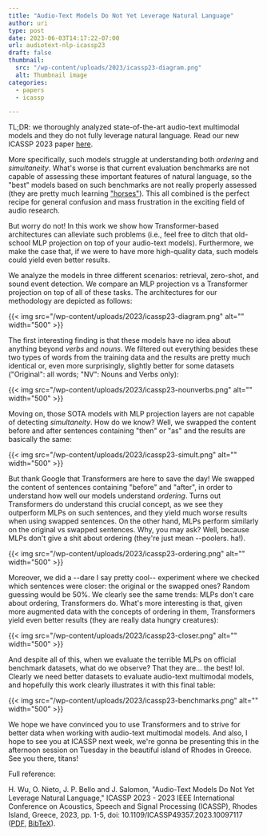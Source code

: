 ```yaml
---
title: "Audio-Text Models Do Not Yet Leverage Natural Language"
author: uri
type: post
date: 2023-06-03T14:17:22-07:00
url: audiotext-nlp-icassp23
draft: false
thumbnail:
  src: "/wp-content/uploads/2023/icassp23-diagram.png"
  alt: Thumbnail image
categories:
  - papers
  - icassp

---
```


TL;DR: we thoroughly analyzed state-of-the-art audio-text multimodal models and they do not fully leverage natural language.
Read our new ICASSP 2023 paper [here](https://arxiv.org/abs/2303.10667).

More specifically, such models struggle at understanding both _ordering_ and _simultaneity_.
What's worse is that current evaluation benchmarks are not capable of assessing these important features of natural language, so the "best" models based on such benchmarks are not really properly assessed (they are pretty much learning ["horses"](https://ieeexplore.ieee.org/document/6847693/?tp=&arnumber=6847693)).
This all combined is the perfect recipe for general confusion and mass frustration in the exciting field of audio research.

But worry do not! In this work we show how Transformer-based architectures can alleviate such problems (i.e., feel free to ditch that old-school MLP projection on top of your audio-text models).
Furthermore, we make the case that, if we were to have more high-quality data, such models could yield even better results.

We analyze the models in three different scenarios: retrieval, zero-shot, and sound event detection.
We compare an MLP projection vs a Transformer projection on top of all of these tasks.
The architectures for our methodology are depicted as follows:

{{< img src="/wp-content/uploads/2023/icassp23-diagram.png" alt="" width="500" >}}

The first interesting finding is that these models have no idea about anything beyond _verbs_ and _nouns_.
We filtered out everything besides these two types of words from the training data and the results are pretty much identical or, even more surprisingly, slightly better for some datasets ("Original": all words; "NV": Nouns and Verbs only):

{{< img src="/wp-content/uploads/2023/icassp23-nounverbs.png" alt="" width="500" >}}

Moving on, those SOTA models with MLP projection layers are not capable of detecting _simultaneity_. How do we know? Well, we swapped the content before and after sentences containing "then" or "as" and the results are basically the same:

{{< img src="/wp-content/uploads/2023/icassp23-simult.png" alt="" width="500" >}}

But thank Google that Transformers are here to save the day!
We swapped the content of sentences containing "before" and "after", in order to understand how well our models understand _ordering_.
Turns out Transformers do understand this crucial concept, as we see they outperform MLPs on such sentences, and they yield much worse results when using swapped sentences.
On the other hand, MLPs perform similarly on the original vs swapped sentences.
Why, you may ask? Well, because MLPs don't give a shit about ordering (they're just mean --poolers. ha!).

{{< img src="/wp-content/uploads/2023/icassp23-ordering.png" alt="" width="500" >}}

Moreover, we did a --dare I say pretty cool-- experiment where we checked which sentences were closer: the original or the swapped ones? Random guessing would be 50%.
We clearly see the same trends: MLPs don't care about ordering, Transformers do.
What's more interesting is that, given more augmented data with the concepts of ordering in them, Transformers yield even better results (they are really data hungry creatures):

{{< img src="/wp-content/uploads/2023/icassp23-closer.png" alt="" width="500" >}}

And despite all of this, when we evaluate the terrible MLPs on official benchmark datasets, what do we observe? That they are... the best! lol.
Clearly we need better datasets to evaluate audio-text multimodal models, and hopefully this work clearly illustrates it with this final table:

{{< img src="/wp-content/uploads/2023/icassp23-benchmarks.png" alt="" width="500" >}}

We hope we have convinced you to use Transformers and to strive for better data when working with audio-text multimodal models.
And also, I hope to see you at ICASSP next week, we're gonna be presenting this in the afternoon session on Tuesday in the beautiful island of Rhodes in Greece. See you there, titans!

Full reference:

H. Wu, O. Nieto, J. P. Bello and J. Salomon, "Audio-Text Models Do Not Yet Leverage Natural Language," ICASSP 2023 - 2023 IEEE International Conference on Acoustics, Speech and Signal Processing (ICASSP), Rhodes Island, Greece, 2023, pp. 1-5, doi: 10.1109/ICASSP49357.2023.10097117 ([PDF](https://ccrma.stanford.edu/~urinieto/MARL/publications/ICASSP2023.pdf), [BibTeX](/wp-content/uploads/2023/icassp23.bib)).

